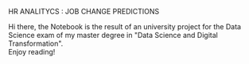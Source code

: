 HR ANALITYCS : JOB CHANGE PREDICTIONS 

Hi there,
the Notebook is the result of an university project for the Data Science exam of my master degree in "Data Science and Digital Transformation".  
Enjoy reading!
